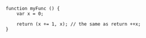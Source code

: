 	function myFunc () {
        var x = 0;

        return (x += 1, x); // the same as return ++x;
    }